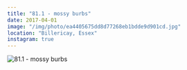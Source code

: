 ```yaml
---
title: "81.1 - mossy burbs"
date: 2017-04-01
image: "/img/photo/ea4405675dd8d77268eb1bdde9d901cd.jpg"
location: "Billericay, Essex"
instagram: true
---
```


![81.1 - mossy burbs](/img/photo/ea4405675dd8d77268eb1bdde9d901cd.jpg)
